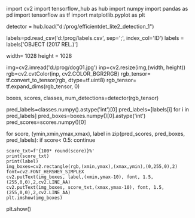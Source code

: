 import cv2
import tensorflow_hub as hub
import numpy
import pandas as pd
import tensorflow as tf
import matplotlib.pyplot as plt

detector = hub.load("d:/prog/efficientdet_lite2_detection_1")

labels=pd.read_csv('d:/prog/labels.csv', sep=';', index_col='ID')
labels = labels['OBJECT (2017 REL.)']

width= 1028
height = 1028

img=cv2.imread('d:/prog/dog01.jpg')
inp=cv2.resize(img,(width, height))
rgb=cv2.cvtColor(inp, cv2.COLOR_BGR2RGB)
rgb_tensor= tf.convert_to_tensor(rgb, dtype=tf.uint8)
rgb_tensor= tf.expand_dims(rgb_tensor, 0)

boxes, scores, classes, num_detections=detector(rgb_tensor)

pred_labels=classes.numpy().astype('int')[0]
pred_labels=[labels[i] for i in pred_labels]
pred_boxes=boxes.numpy()[0].astype('int')
pred_scores=scores.numpy()[0]

for score, (ymin,xmin,ymax,xmax), label in zip(pred_scores, pred_boxes, pred_labels):
    if score< 0.5:
        continue
    
    score_txt=f'{100* round(score)}%'
    print(score_txt)
    print(label)
    img_boxes=cv2.rectangle(rgb,(xmin,ymax),(xmax,ymin),(0,255,0),2)
    font=cv2.FONT_HERSHEY_SIMPLEX
    cv2.putText(img_boxes, label,(xmin,ymax-10), font, 1.5, (255,0,0),2,cv2.LINE_AA)
    cv2.putText(img_boxes, score_txt,(xmax,ymax-10), font, 1.5, (255,0,0),2,cv2.LINE_AA)
    plt.imshow(img_boxes)
    
plt.show()
